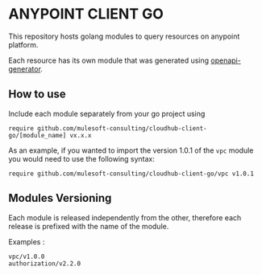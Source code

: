 # ANYPOINT CLIENT GO

This repository hosts golang modules to query resources on anypoint platform. 

Each resource has its own module that was generated using [openapi-generator](https://openapi-generator.tech/).

## How to use 

Include each module separately from your go project using 
```
require github.com/mulesoft-consulting/cloudhub-client-go/[module_name] vx.x.x
```
As an example, if you wanted to import the version 1.0.1 of the `vpc` module you would need to use the following syntax:  
```
require github.com/mulesoft-consulting/cloudhub-client-go/vpc v1.0.1
```

## Modules Versioning 

Each module is released independently from the other, therefore each release is prefixed with the name of the module.

Examples : 
```
vpc/v1.0.0
authorization/v2.2.0
```
